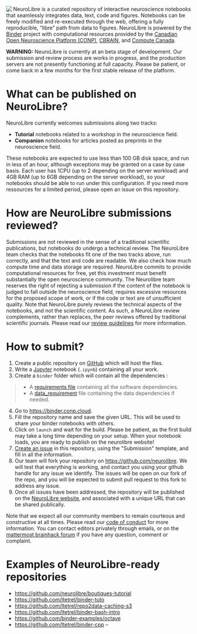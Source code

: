 <img align="left" src="https://conp-pcno.github.io/images/neurolibre-icon-red.png"> NeuroLibre is a curated repository of interactive neuroscience notebooks that seamlessly integrates data, text, code and figures. Notebooks can be freely modified and re-executed through the web, offering a fully reproducible, “libre” path from data to figures. NeuroLibre is powered by the [Binder](https://gke.mybinder.org/) project with computational resources provided by the [Canadian Open Neuroscience Platform (CONP)](http://conp.ca/), [CBRAIN](http://mcin.ca/technology/cbrain/), and [Compute Canada](https://www.computecanada.ca/).
 
**WARNING:** NeuroLibre is currently at an beta stage of development. Our submission and review process are works in progress, and the production servers are not presently functioning at full capacity. Please be patient, or come back in a few months for the first stable release of the platform.

# What can be published on NeuroLibre?

NeuroLibre currently welcomes submissions along two tracks:
 - **Tutorial** notebooks related to a workshop in the neuroscience field.
 - **Companion** notebooks for articles posted as preprints in the neuroscience field.
 
These notebooks are expected to use less than 100 GB disk space, and run in less of an hour, although exceptions may be granted on a case by case basis. Each user has 1CPU (up to 2 depending on the server workload) and 4GB RAM  (up to 6GB depending on the server workload), so your notebooks should be able to run under this configuration. If you need more ressources for a limited period, please open an issue on this repository.

# How are NeuroLibre submissions reviewed?

Submissions are not reviewed in the sense of a traditional scientific publications, but notebooks do undergo a technical review. The NeuroLibre team checks that the notebooks fit one of the two tracks above, run correctly, and that the text and code are readable. We also check how much compute time and data storage are required. NeuroLibre commits to provide computational resources for free, yet this investment must benefit substantially the open neuroscience community. The Neurolibre team reserves the right of rejecting a submission if the content of the notebook is judged to fall outside the neuroscience field, requires excessive resources for the proposed scope of work, or if the code or text are of unsufficient quality. Note that NeuroLibre purely reviews the technical aspects of the notebooks, and not the scientific content. As such, a NeuroLibre review complements, rather than replaces, the peer reviews offered by traditional scientific journals. Please read our [review guidelines](REVIEWER.md) for more information.

# How to submit?

1. Create a public repository on [GitHub](https://github.com/) which will host the files.
2. Write a [Jupyter](https://jupyter.org/) notebook (`.ipynb`) containing all your work.
3. Create a `binder` folder which will contain all the dependencies :
> * A [requirements file](https://mybinder.readthedocs.io/en/latest/config_files.html#requirements-txt-install-a-python-environment) containing all the software dependencies.
> * A [data_requirement](https://github.com/SIMEXP/Repo2Data) file containing the data dependencies if needed.
4. Go to https://binder.conp.cloud.
5. Fill the repository name and save the given URL. This will be used to share your binder notebooks with others.
6. Click on `launch` and wait for the build. Please be patient, as the first build may take a long time depending on your setup. When your notebook loads, you are ready to publish on the neurolibre website!
7. [Create an issue](https://github.com/neurolibre/submit/issues/new?assignees=pbellec&labels=&template=submission.md&title=%5BSUBMISSION%5D) in this repository, using the "Submission" template, and fill in all the information. 
8. Our team will fork your repository on https://github.com/neurolibre. We will test that everything is working, and contact you using your github handle for any issue we identify. The issues will be open on our fork of the repo, and you will be expected to submit pull request to this fork to address any issue.
9. Once all issues have been addressed, the repository will be published on the [NeuroLibre website](http://neurolibre.conp.ca), and associated with a unique URL that can be shared publically.
 
Note that we expect all our community members to remain courteous and constructive at all times. Please read our [code of conduct](COC.md) for more information. You can contact editors privately through emails, or on the [mattermost brainhack forum](https://mattermost.brainhack.org) if you have any question, comment or complaint.

# Examples of NeuroLibre-ready repositories
 * https://github.com/neurolibre/boutiques-tutorial
 * https://github.com/ltetrel/binder-tuto
 * https://github.com/ltetrel/repo2data-caching-s3
 * https://github.com/ltetrel/binder-bash-intro
 * https://github.com/binder-examples/octave
 * https://github.com/ltetrel/binder-cpp
–
